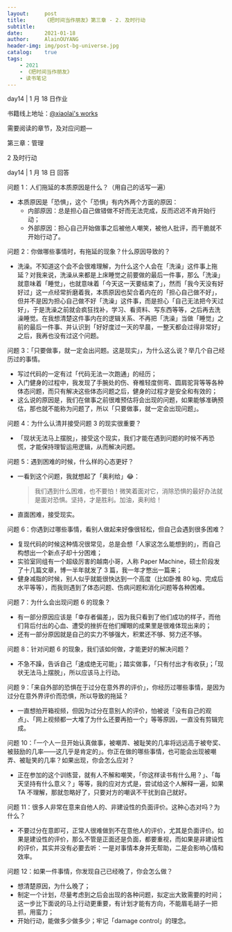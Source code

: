 ```yaml
---
layout:     post
title:      《把时间当作朋友》第三章 - 2. 及时行动
subtitle:   
date:       2021-01-18
author:     AlainOUYANG
header-img: img/post-bg-universe.jpg
catalog:    true
tags:
    - 2021
    - 《把时间当作朋友》
    - 读书笔记
---
```


<!-- # 《把时间当作朋友》第三章 - 2. 及时行动 -->

day14 \| 1 月 18 日作业

书籍线上地址：[@xiaolai's works](http://lixiaolai.com/#/befriending-time/)

需要阅读的章节，及对应问题—

第三章：管理

2 及时行动

day14 \| 1 月 18 日 回答

问题 1：人们拖延的本质原因是什么？（用自己的话写一遍）

- 本质原因是「恐惧」，这个「恐惧」有内外两个方面的原因：
  - 内部原因：总是担心自己做错做不好而无法完成，反而迟迟不肯开始行动；
  - 外部原因：担心自己开始做事之后被他人嘲笑，被他人批评，而干脆就不开始行动了。

问题 2：你做哪些事情时，有拖延的现象？什么原因导致的？

- 洗澡。不知道这个会不会很难理解，为什么这个人会在「洗澡」这件事上拖延？对我来说，洗澡从来都是上床睡觉之前要做的最后一件事，那么「洗澡」就意味着「睡觉」，也就意味着「今天这一天要结束了」，然而「我今天没有好好过」这一点经常折磨着我，本质原因也契合着内在的「担心自己做不好」，但并不是因为担心自己做不好「洗澡」这件事，而是担心「自己无法把今天过好」，于是洗澡之前就会疯狂找补，学习、看资料、写东西等等，之后再去洗澡睡觉。在我想清楚这件事内在的逻辑关系、不再把「洗澡」当做「睡觉」之前的最后一件事、并认识到「好好度过一天的早晨，一整天都会过得非常好」之后，我再也没有过这个问题。

问题 3：「只要做事，就一定会出问题。这是现实」，为什么这么说？举几个自己经历过的事情。

- 写过代码的一定有过「代码无法一次跑通」的经历；
- 入门健身的过程中，我发现了手腕处的伤、脊椎轻度侧弯、圆肩驼背等等各种体态问题，而只有解决这些体态问题之后，健身的过程才是安全和有效的；
- 这么说的原因是，我们在做事之前很难预估将会出现的问题，如果能够准确预估，那也就不能称为问题了，所以「只要做事，就一定会出现问题」。

问题 4：为什么认清并接受问题 3 的现实很重要？

- 「现状无法马上摆脱」，接受这个现实，我们才能在遇到问题的时候不再恐慌，才能保持理智运用逻辑，从而解决问题。

问题 5：遇到困难的时候，什么样的心态更好？

- 一看到这个问题，我就想起了「奥利给」😂：

    > 我们遇到什么困难，也不要怕！微笑着面对它，消除恐惧的最好办法就是面对恐惧。坚持，才是胜利。加油，奥利给！

- 直面困难，接受现实。

问题 6：你遇到过哪些事情，看别人做起来好像很轻松，但自己会遇到很多困难？

- 复现代码的时候这种情况很常见，总是会想「人家这怎么能想到的」，而自己构想出一个新点子却十分困难；
- 实验室同组有一个超级厉害的越南小哥，人称 Paper Machine，硕士阶段发了十几篇文章，博一半年就发了 3 篇，我一年才憋出一篇来；
- 健身减脂的时候，别人似乎就能很快达到一个高度（比如卧推 80 kg、完成后水平等等），而我则遇到了体态问题、伤病问题和消化问题等各种困难。

问题 7：为什么会出现问题 6 的现象？

- 有一部分原因应该是「幸存者偏差」，因为我只看到了他们成功的样子，而他们背后付出的心血、遭受的挫折在他们耀眼的成果里是很难体现出来的；
- 还有一部分原因就是自己的实力不够强大，积累还不够、努力还不够。

问题 8：针对问题 6 的现象，我们该如何做，才能更好的解决问题？

- 不急不躁，告诉自己「速成绝无可能」；踏实做事，「只有付出才有收获」；「现状无法马上摆脱」，所以应该马上行动。

问题 9：「来自外部的恐惧在于过分在意外界的评价」，你经历过哪些事情，是因为过分在意外界评价而恐惧，所以导致的拖延？

- 一直想拍开箱视频，但因为过分在意别人的评价，怕被说「没有自己的观点」、「网上视频都一大堆了为什么还要再拍一个」等等原因，一直没有剪辑完成。

问题 10：「一个人一旦开始认真做事，被嘲弄、被耻笑的几率将远远高于被夸奖、被鼓励的几率——这几乎是肯定的」。你正在做的哪些事情，也可能会出现被嘲弄、被耻笑的几率？如果出现，你会怎么应对？

- 正在参加的这个训练营，就有人不解和嘲笑，「你这样读书有什么用？」、「每天坚持有什么意义？」等等，我的应对方式是，尝试给这个人解释一遍，如果 TA 不理解，那就忽略好了，只要对方的嘲讽不干扰到自己就好。

问题 11：很多人非常在意来自他人的、非建设性的负面评价。这种心态对吗？为什么？

- 不要过分在意即可，正常人很难做到不在意他人的评价，尤其是负面评价。如果是建设性的评价，那么不管是正面还是负面，都要重视，而如果是非建设性的评价，其实并没有必要去听：一是对事情本身并无帮助，二是会影响心情和效率。

问题 12：如果一件事情，你发现自己已经晚了，你会怎么做？

- 想清楚原因，为什么晚了；
- 制定一个计划，尽量考虑到之后会出现的各种问题，拟定出大致需要的时间；这一步比下面说的马上行动更重要，有计划才能有方向，不能眉毛胡子一把抓，用蛮力；
- 开始行动，能做多少做多少；牢记「damage control」的理念。
